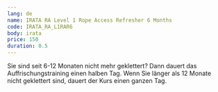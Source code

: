 ```yaml
---
lang: de
name: IRATA RA Level 1 Rope Access Refresher 6 Months
code: IRATA_RA_L1RAR6
body: irata
price: 150
duration: 0.5
---
```


Sie sind seit 6-12 Monaten nicht mehr geklettert? Dann dauert das Auffrischungstraining einen halben Tag. Wenn Sie länger als 12 Monate nicht geklettert sind, dauert der Kurs einen ganzen Tag.